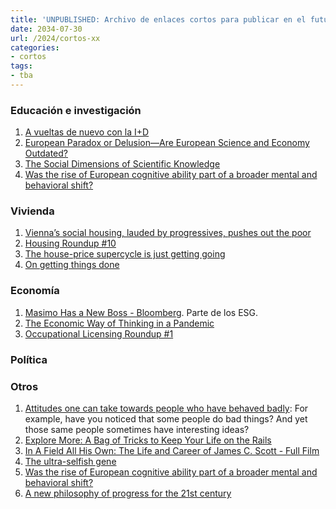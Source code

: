 ```yaml
---
title: 'UNPUBLISHED: Archivo de enlaces cortos para publicar en el futuro'
date: 2034-07-30
url: /2024/cortos-xx
categories:
- cortos
tags:
- tba
---
```


### Educación e investigación
1. [A vueltas de nuevo con la I+D](https://nadaesgratis.es/admin/a-vueltas-de-nuevo-con-la-id)
1. [European Paradox or Delusion—Are European Science and Economy Outdated?	](https://academic.oup.com/spp/article-abstract/45/1/14/3788009?redirectedFrom=fulltext&login=false)
1. [The Social Dimensions of Scientific Knowledge](https://plato.stanford.edu/entries/scientific-knowledge-social/)
1. [Was the rise of European cognitive ability part of a broader mental and behavioral shift?](https://www.anthro1.net/p/was-the-rise-of-european-cognitive)

### Vivienda
1. [Vienna’s social housing, lauded by progressives, pushes out the poor](https://archive.is/47otW)
1. [Housing Roundup #10](https://thezvi.wordpress.com/2024/10/29/housing-roundup-10/)
1. [The house-price supercycle is just getting going](https://archive.is/wip/WBdZ8)
1. [On getting things done](https://trevorklee.substack.com/p/lessons-on-getting-things-done-from)

### Economía
1. [Masimo Has a New Boss - Bloomberg](https://archive.is/1ldKV). Parte de los ESG.
1. [The Economic Way of Thinking in a Pandemic](https://marginalrevolution.com/marginalrevolution/2024/10/the-economic-way-of-thinking-in-a-pandemic.html)
1. [Occupational Licensing Roundup #1](https://thezvi.wordpress.com/2024/10/30/occupational-licensing-roundup-1/)

### Política




### Otros
1. [Attitudes one can take towards people who have behaved badly](https://dynomight.substack.com/p/bad):  For example, have you noticed that some people do bad things? And yet those same people sometimes have interesting ideas?
1. [Explore More: A Bag of Tricks to Keep Your Life on the Rails](https://www.lesswrong.com/posts/uwmFSaDMprsFkpWet/explore-more-a-bag-of-tricks-to-keep-your-life-on-the-rails)
1. [In A Field All His Own: The Life and Career of James C. Scott - Full Film](https://www.youtube.com/watch?v=1UHEYoZEZnY)
1. [The ultra-selfish gene](https://worksinprogress.co/issue/the-ultra-selfish-gene/)
1. [Was the rise of European cognitive ability part of a broader mental and behavioral shift?](https://www.anthro1.net/p/was-the-rise-of-european-cognitive)
1. [A new philosophy of progress for the 21st century](https://rootsofprogress.org/)





